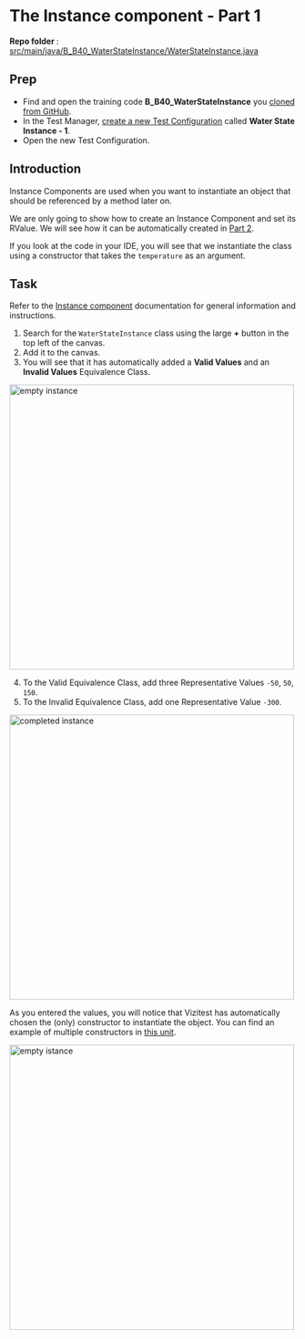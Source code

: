 # The Instance component - Part 1
**Repo folder** : [src/main/java/B_B40_WaterStateInstance/WaterStateInstance.java](github-repo.md)

## Prep
- Find and open the training code **B_B40_WaterStateInstance** you [cloned from GitHub](github-repo.md).
- In the Test Manager, [create a new Test Configuration](test-config-add.md) called **Water State Instance - 1**. 
- Open the new Test Configuration.

## Introduction
Instance Components are used when you want to instantiate an object that should be referenced by a method later on.

We are only going to show how to create an Instance Component and set its RValue. We will see how it can be automatically created in [Part 2](B-B40-water-state-instance-2.md).

If you look at the code in your IDE, you will see that we instantiate the class using a constructor that takes the ```temperature``` as an argument.

## Task
Refer to the [Instance component](instance-component.md) documentation for general information and instructions.

1. Search for the ```WaterStateInstance``` class using the large **+** button in the top left of the canvas.
2. Add it to the canvas.
3. You will see that it has automatically added a **Valid Values** and an **Invalid Values** Equivalence Class.
<img src="instance-empty.png" alt="empty instance" width="500"/>

4. To the Valid Equivalence Class, add three Representative Values ```-50```, ```50```, ```150```.
5. To the Invalid Equivalence Class, add one Representative Value ```-300```.
<img src="instance-completed.png" alt="completed instance" width="500"/>

As you entered the values, you will notice that Vizitest has automatically chosen the (only) constructor to instantiate the object. You can find an example of multiple constructors in [this unit](B-B60-complex-args-nested.md).

<img src="instance-rvalue-selected.png" alt="empty istance" width="500"/>


